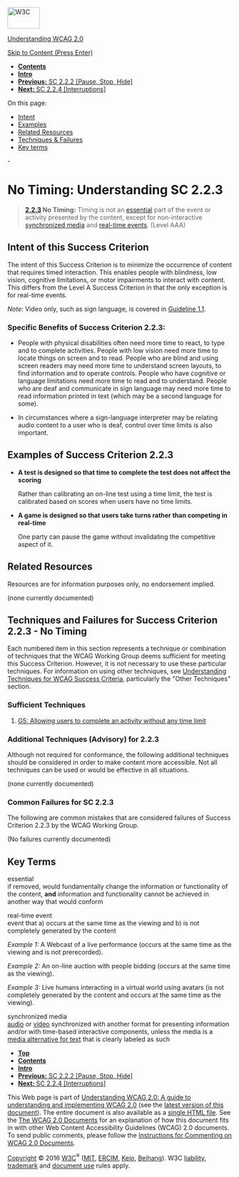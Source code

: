[<img src="https://www.w3.org/StyleSheets/TR/2016/logos/W3C" alt="W3C" width="72" height="48" />](http://www.w3.org/)

[Understanding WCAG 2.0](Overview.html)

[Skip to Content (Press Enter)](#maincontent)

<span id="top"></span>

-   **[Contents](Overview.html#contents "Table of Contents")**
-   **[Intro](intro.html "Introduction to Understanding WCAG 2.0")**
-   [**Previous:** SC 2.2.2 \[Pause, Stop, Hide\]](time-limits-pause.html "Understanding SC  2.2.2 [Pause, Stop, Hide]")
-   [**Next:** SC 2.2.4 \[Interruptions\]](time-limits-postponed.html "Understanding SC  2.2.4 [Interruptions]")

On this page:

-   [Intent](#time-limits-no-exceptions-intent-head)
-   [Examples](#time-limits-no-exceptions-examples-head)
-   [Related Resources](#time-limits-no-exceptions-resources-head)
-   [Techniques & Failures](#time-limits-no-exceptions-techniques-head)
-   [Key terms](#key-terms)

<span id="maincontent">-</span>

<span id="time-limits-no-exceptions"></span> **No Timing**<span class="screenreader">:</span> Understanding SC 2.2.3
====================================================================================================================

> **[2.2.3](http://www.w3.org/TR/2008/REC-WCAG20-20081211/#time-limits-no-exceptions) No Timing:** Timing is not an <a href="#essentialdef" class="termref">essential</a> part of the event or activity presented by the content, except for non-interactive <a href="#synchronizedmediadef" class="termref">synchronized media</a> and <a href="#real-time-eventsdef" class="termref">real-time events</a>. (Level AAA)

Intent of this Success Criterion
--------------------------------

The intent of this Success Criterion is to minimize the occurrence of content that requires timed interaction. This enables people with blindness, low vision, cognitive limitations, or motor impairments to interact with content. This differs from the Level A Success Criterion in that the only exception is for real-time events.

*Note:* Video only, such as sign language, is covered in <a href="http://www.w3.org/TR/2008/REC-WCAG20-20081211/#text-equiv" class="gl-ref">Guideline 1.1</a>.

### Specific Benefits of Success Criterion 2.2.3:

-   People with physical disabilities often need more time to react, to type and to complete activities. People with low vision need more time to locate things on screen and to read. People who are blind and using screen readers may need more time to understand screen layouts, to find information and to operate controls. People who have cognitive or language limitations need more time to read and to understand. People who are deaf and communicate in sign language may need more time to read information printed in text (which may be a second language for some).

-   In circumstances where a sign-language interpreter may be relating audio content to a user who is deaf, control over time limits is also important.

Examples of Success Criterion 2.2.3
-----------------------------------

-   **A test is designed so that time to complete the test does not affect the scoring**

    Rather than calibrating an on-line test using a time limit, the test is calibrated based on scores when users have no time limits.

-   **A game is designed so that users take turns rather than competing in real-time**

    One party can pause the game without invalidating the competitive aspect of it.

Related Resources
-----------------

Resources are for information purposes only, no endorsement implied.

(none currently documented)

Techniques and Failures for Success Criterion 2.2.3 - No Timing
---------------------------------------------------------------

Each numbered item in this section represents a technique or combination of techniques that the WCAG Working Group deems sufficient for meeting this Success Criterion. However, it is not necessary to use these particular techniques. For information on using other techniques, see [Understanding Techniques for WCAG Success Criteria](http://www.w3.org/TR/2016/NOTE-UNDERSTANDING-WCAG20-20161007/understanding-techniques.html), particularly the "Other Techniques" section.

### Sufficient Techniques

1.  <a href="http://www.w3.org/TR/2016/NOTE-WCAG20-TECHS-20161007/G5" class="tech-ref">G5: Allowing users to complete an activity without any time limit</a>

### Additional Techniques (Advisory) for 2.2.3

Although not required for conformance, the following additional techniques should be considered in order to make content more accessible. Not all techniques can be used or would be effective in all situations.

(none currently documented)

### Common Failures for SC 2.2.3

The following are common mistakes that are considered failures of Success Criterion 2.2.3 by the WCAG Working Group.

(No failures currently documented)

Key Terms
---------

 <span id="essentialdef"></span> essential  
if removed, would fundamentally change the information or functionality of the content, **and** information and functionality cannot be achieved in another way that would conform

 <span id="real-time-eventsdef"></span> real-time event  
event that a) occurs at the same time as the viewing and b) is not completely generated by the content

*Example 1:* A Webcast of a live performance (occurs at the same time as the viewing and is not prerecorded).

*Example 2:* An on-line auction with people bidding (occurs at the same time as the viewing).

*Example 3:* Live humans interacting in a virtual world using avatars (is not completely generated by the content and occurs at the same time as the viewing).

 <span id="synchronizedmediadef"></span> synchronized media  
<a href="http://www.w3.org/TR/2008/REC-WCAG20-20081211/#audiodef" class="termref">audio</a> or <a href="http://www.w3.org/TR/2008/REC-WCAG20-20081211/#videodef" class="termref">video</a> synchronized with another format for presenting information and/or with time-based interactive components, unless the media is a <a href="http://www.w3.org/TR/2008/REC-WCAG20-20081211/#multimedia-alt-textdef" class="termref">media alternative for text</a> that is clearly labeled as such

-   **[Top](#top)**
-   **[Contents](Overview.html#contents "Table of Contents")**
-   **[Intro](intro.html "Introduction to Understanding WCAG 2.0")**
-   [**Previous:** SC 2.2.2 \[Pause, Stop, Hide\]](time-limits-pause.html "Understanding SC  2.2.2 [Pause, Stop, Hide]")
-   [**Next:** SC 2.2.4 \[Interruptions\]](time-limits-postponed.html "Understanding SC  2.2.4 [Interruptions]")

This Web page is part of [Understanding WCAG 2.0: A guide to understanding and implementing WCAG 2.0](Overview.html) (see the [latest version of this document](http://www.w3.org/TR/UNDERSTANDING-WCAG20/time-limits-no-exceptions.html)). The entire document is also available as a [single HTML file](complete.html). See the [The WCAG 2.0 Documents](http://www.w3.org/WAI/intro/wcag20) for an explanation of how this document fits in with other Web Content Accessibility Guidelines (WCAG) 2.0 documents. To send public comments, please follow the [Instructions for Commenting on WCAG 2.0 Documents](http://www.w3.org/WAI/WCAG20/comments/).

[Copyright](http://www.w3.org/Consortium/Legal/ipr-notice#Copyright) © 2016 [W3C](http://www.w3.org/)<sup>®</sup> ([MIT](http://www.csail.mit.edu/), [ERCIM](http://www.ercim.eu/), [Keio](http://www.keio.ac.jp/), [Beihang](http://ev.buaa.edu.cn/)). W3C [liability](http://www.w3.org/Consortium/Legal/ipr-notice#Legal_Disclaimer), [trademark](http://www.w3.org/Consortium/Legal/ipr-notice#W3C_Trademarks) and [document use](http://www.w3.org/Consortium/Legal/copyright-documents) rules apply.

